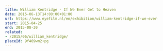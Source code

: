 ```yaml
---
title: William Kentridge - If We Ever Get to Heaven
date: 2015-06-13T14:00:00+01:00
url: https://www.eyefilm.nl/en/exhibition/william-kentridge-if-we-ever-get-to-heaven
start: 2015-04-25
end: 2015-08-30
related:
- /2015/06/william_kentridge/
placeId: 9f469wm2+pg
---
```

